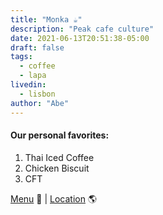 ```yaml
---
title: "Monka ☕️"
description: "Peak cafe culture"
date: 2021-06-13T20:51:38-05:00
draft: false
tags:
  - coffee
  - lapa
livedin:
  - lisbon
author: "Abe"
---
```


#### Our personal favorites:

1. Thai Iced Coffee
2. Chicken Biscuit
3. CFT

[Menu](https://www.betterhalfbar.com/menu) 📖  |  [Location](https://g.page/betterhalfbar?share) 🌎
